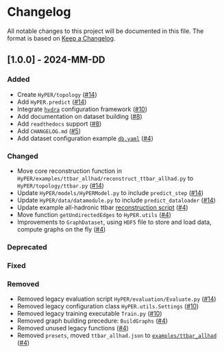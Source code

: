 # Changelog

All notable changes to this project will be documented in this file.
The format is based on [Keep a Changelog](http://keepachangelog.com/en/1.0.0/).

## \[1.0.0\] - 2024-MM-DD

### Added
 - Create `HyPER/topology` ([#14](https://github.com/tzuhanchang/HyPER/pull/14))
 - Add `HyPER.predict` ([#14](https://github.com/tzuhanchang/HyPER/pull/14))
 - Integrate [`hydra`](https://hydra.cc/) configuration framework ([#10](https://github.com/tzuhanchang/HyPER/pull/10))
 - Add documentation on dataset building ([#8](https://github.com/tzuhanchang/HyPER/pull/8))
 - Add `readthedocs` support ([#8](https://github.com/tzuhanchang/HyPER/pull/8))
 - Add `CHANGELOG.md` ([#5](https://github.com/tzuhanchang/HyPER/pull/5))
 - Add dataset configuration example [`db.yaml`](examples/ttbar_allhad/db.yaml) ([#4](https://github.com/tzuhanchang/HyPER/pull/4))

### Changed
 - Move core reconstruction function in `HyPER/examples/ttbar_allhad/reconstruct_ttbar_allhad.py` to `HyPER/topology/ttbar.py` ([#14](https://github.com/tzuhanchang/HyPER/pull/14))
 - Update `HyPER/models/HyPERModel.py` to include `predict_step` ([#14](https://github.com/tzuhanchang/HyPER/pull/14))
 - Update `HyPER/data/datamodule.py` to include `predict_dataloader` ([#14](https://github.com/tzuhanchang/HyPER/pull/14))
 - Update example all-hadronic ttbar [reconstruction script](examples/ttbar_allhad/reconstruct_ttbar_allhad.py) ([#4](https://github.com/tzuhanchang/HyPER/pull/4))
 - Move function `getUndirectedEdges` to `HyPER.utils` ([#4](https://github.com/tzuhanchang/HyPER/pull/4))
 - Improvements to `GraphDataset`, using `HDF5` file to store and load data, compute graphs on the fly ([#4](https://github.com/tzuhanchang/HyPER/pull/4))

### Deprecated

### Fixed

### Removed
 - Removed legacy evaluation script `HyPER/evaluation/Evaluate.py` ([#14](https://github.com/tzuhanchang/HyPER/pull/14))
 - Removed legacy configuration class `HyPER.utils.Settings` ([#10](https://github.com/tzuhanchang/HyPER/pull/10))
 - Removed legacy training executable `Train.py` ([#10](https://github.com/tzuhanchang/HyPER/pull/10))
 - Removed graph building precedure: `BuildGraphs` ([#4](https://github.com/tzuhanchang/HyPER/pull/4))
 - Removed unused legacy functions ([#4](https://github.com/tzuhanchang/HyPER/pull/4))
 - Removed `presets`, moved `ttbar_allhad.json` to [`examples/ttbar_allhad`](examples/ttbar_allhad) ([#4](https://github.com/tzuhanchang/HyPER/pull/4))
